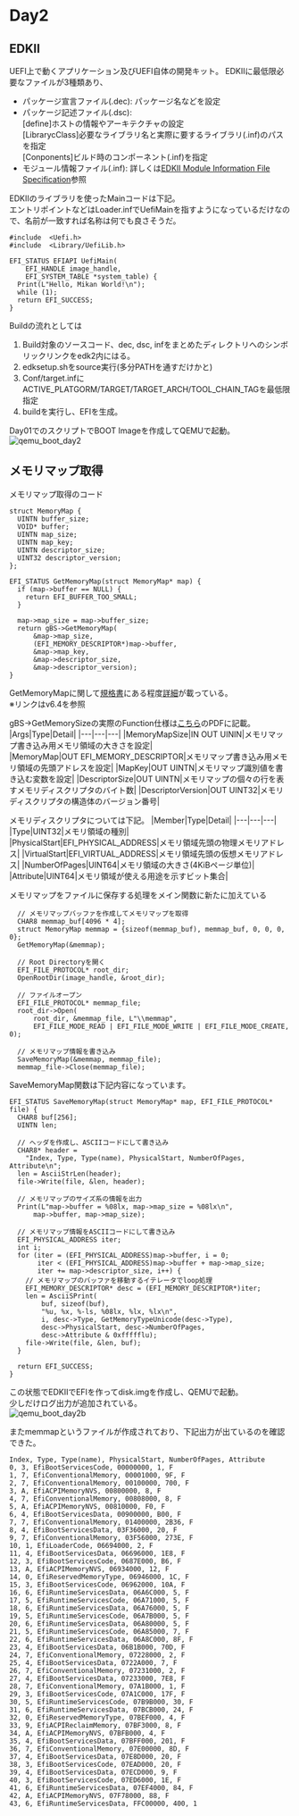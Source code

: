 # Day2

## EDKII

UEFI上で動くアプリケーション及びUEFI自体の開発キット。
EDKIIに最低限必要なファイルが3種類あり、

- パッケージ宣言ファイル(.dec): パッケージ名などを設定
- パッケージ記述ファイル(.dsc):  
[define]ホストの情報やアーキテクチャの設定  
[LibrarycClass]必要なライブラリ名と実際に要するライブラリ(.inf)のパスを指定  
[Conponents]ビルド時のコンポーネント(.inf)を指定
- モジュール情報ファイル(.inf): 詳しくは[EDKII Module Information File Specification](https://edk2-docs.gitbook.io/edk-ii-inf-specification/)参照

EDKIIのライブラリを使ったMainコードは下記。  
エントリポイントなどはLoader.infでUefiMainを指すようになっているだけなので、名前が一致すれば名称は何でも良さそうだ。
```
#include  <Uefi.h>
#include  <Library/UefiLib.h>

EFI_STATUS EFIAPI UefiMain(
    EFI_HANDLE image_handle,
    EFI_SYSTEM_TABLE *system_table) {
  Print(L"Hello, Mikan World!\n");
  while (1);
  return EFI_SUCCESS;
}
```

Buildの流れとしては

1. Build対象のソースコード、dec, dsc, infをまとめたディレクトリへのシンボリックリンクをedk2内にはる。
2. edksetup.shをsource実行(多分PATHを通すだけかと)
3. Conf/target.infにACTIVE_PLATGORM/TARGET/TARGET_ARCH/TOOL_CHAIN_TAGを最低限指定
4. buildを実行し、EFIを生成。

Day01でのスクリプトでBOOT Imageを作成してQEMUで起動。  
![qemu_boot_day2](qemu_boot_day2.png)

## メモリマップ取得

メモリマップ取得のコード
```
struct MemoryMap {
  UINTN buffer_size;
  VOID* buffer;
  UINTN map_size;
  UINTN map_key;
  UINTN descriptor_size;
  UINT32 descriptor_version;
};

EFI_STATUS GetMemoryMap(struct MemoryMap* map) {
  if (map->buffer == NULL) {
    return EFI_BUFFER_TOO_SMALL;
  }

  map->map_size = map->buffer_size;
  return gBS->GetMemoryMap(
      &map->map_size,
      (EFI_MEMORY_DESCRIPTOR*)map->buffer,
      &map->map_key,
      &map->descriptor_size,
      &map->descriptor_version);
}
```

GetMemoryMapに関して[規格書](https://uefi.org/specifications)にある程度[詳細](https://uefi.org/specs/ACPI/6.4/15_System_Address_Map_Interfaces/uefi-getmemorymap-boot-services-function.html?highlight=getmemorymap)が載っている。  
※リンクはv6.4を参照

gBS->GetMemorySizeの実際のFunction仕様は[こちら](https://uefi.org/sites/default/files/resources/UEFI_Spec_2_9_2021_03_18.pdf)のPDFに記載。  
|Args|Type|Detail|
|---|---|---|
|MemoryMapSize|IN OUT UININ|メモリマップ書き込み用メモリ領域の大きさを設定|  
|MemoryMap|OUT EFI_MEMORY_DESCRIPTOR|メモリマップ書き込み用メモリ領域の先頭アドレスを設定|
|MapKey|OUT UINTN|メモリマップ識別値を書き込む変数を設定|
|DescriptorSize|OUT UINTN|メモリマップの個々の行を表すメモリディスクリプタのバイト数|
|DescriptorVersion|OUT UINT32|メモリディスクリプタの構造体のバージョン番号|

メモリディスクリプタについては下記。
|Member|Type|Detail|
|---|---|---|
|Type|UINT32|メモリ領域の種別|  
|PhysicalStart|EFI_PHYSICAL_ADDRESS|メモリ領域先頭の物理メモリアドレス|
|VirtualStart|EFI_VIRTUAL_ADDRESS|メモリ領域先頭の仮想メモリアドレス|
|NumberOfPages|UINT64|メモリ領域の大きさ(4KiBページ単位)|
|Attribute|UINT64|メモリ領域が使える用途を示すビット集合|

メモリマップをファイルに保存する処理をメイン関数に新たに加えている
```
  // メモリマップバッファを作成してメモリマップを取得
  CHAR8 memmap_buf[4096 * 4];
  struct MemoryMap memmap = {sizeof(memmap_buf), memmap_buf, 0, 0, 0, 0};
  GetMemoryMap(&memmap);

  // Root Directoryを開く
  EFI_FILE_PROTOCOL* root_dir;
  OpenRootDir(image_handle, &root_dir);

  // ファイルオープン
  EFI_FILE_PROTOCOL* memmap_file;
  root_dir->Open(
      root_dir, &memmap_file, L"\\memmap",
      EFI_FILE_MODE_READ | EFI_FILE_MODE_WRITE | EFI_FILE_MODE_CREATE, 0);

  // メモリマップ情報を書き込み
  SaveMemoryMap(&memmap, memmap_file);
  memmap_file->Close(memmap_file);
```

SaveMemoryMap関数は下記内容になっています。
```
EFI_STATUS SaveMemoryMap(struct MemoryMap* map, EFI_FILE_PROTOCOL* file) {
  CHAR8 buf[256];
  UINTN len;

  // ヘッダを作成し、ASCIIコードにして書き込み
  CHAR8* header =
    "Index, Type, Type(name), PhysicalStart, NumberOfPages, Attribute\n";
  len = AsciiStrLen(header);
  file->Write(file, &len, header);

  // メモリマップのサイズ系の情報を出力
  Print(L"map->buffer = %08lx, map->map_size = %08lx\n",
      map->buffer, map->map_size);

  // メモリマップ情報をASCIIコードにして書き込み
  EFI_PHYSICAL_ADDRESS iter;
  int i;
  for (iter = (EFI_PHYSICAL_ADDRESS)map->buffer, i = 0;
       iter < (EFI_PHYSICAL_ADDRESS)map->buffer + map->map_size;
       iter += map->descriptor_size, i++) {
    // メモリマップのバッファを移動するイテレータでloop処理
    EFI_MEMORY_DESCRIPTOR* desc = (EFI_MEMORY_DESCRIPTOR*)iter;
    len = AsciiSPrint(
        buf, sizeof(buf),
        "%u, %x, %-ls, %08lx, %lx, %lx\n",
        i, desc->Type, GetMemoryTypeUnicode(desc->Type),
        desc->PhysicalStart, desc->NumberOfPages,
        desc->Attribute & 0xffffflu);
    file->Write(file, &len, buf);
  }

  return EFI_SUCCESS;
}
```

この状態でEDKIIでEFIを作ってdisk.imgを作成し、QEMUで起動。  
少しだけログ出力が追加されている。  
![qemu_boot_day2b](qemu_boot_day2b.png)

またmemmapというファイルが作成されており、下記出力が出ているのを確認できた。  
```
Index, Type, Type(name), PhysicalStart, NumberOfPages, Attribute
0, 3, EfiBootServicesCode, 00000000, 1, F
1, 7, EfiConventionalMemory, 00001000, 9F, F
2, 7, EfiConventionalMemory, 00100000, 700, F
3, A, EfiACPIMemoryNVS, 00800000, 8, F
4, 7, EfiConventionalMemory, 00808000, 8, F
5, A, EfiACPIMemoryNVS, 00810000, F0, F
6, 4, EfiBootServicesData, 00900000, B00, F
7, 7, EfiConventionalMemory, 01400000, 2B36, F
8, 4, EfiBootServicesData, 03F36000, 20, F
9, 7, EfiConventionalMemory, 03F56000, 273E, F
10, 1, EfiLoaderCode, 06694000, 2, F
11, 4, EfiBootServicesData, 06696000, 1E8, F
12, 3, EfiBootServicesCode, 0687E000, B6, F
13, A, EfiACPIMemoryNVS, 06934000, 12, F
14, 0, EfiReservedMemoryType, 06946000, 1C, F
15, 3, EfiBootServicesCode, 06962000, 10A, F
16, 6, EfiRuntimeServicesData, 06A6C000, 5, F
17, 5, EfiRuntimeServicesCode, 06A71000, 5, F
18, 6, EfiRuntimeServicesData, 06A76000, 5, F
19, 5, EfiRuntimeServicesCode, 06A7B000, 5, F
20, 6, EfiRuntimeServicesData, 06A80000, 5, F
21, 5, EfiRuntimeServicesCode, 06A85000, 7, F
22, 6, EfiRuntimeServicesData, 06A8C000, 8F, F
23, 4, EfiBootServicesData, 06B1B000, 70D, F
24, 7, EfiConventionalMemory, 07228000, 2, F
25, 4, EfiBootServicesData, 0722A000, 7, F
26, 7, EfiConventionalMemory, 07231000, 2, F
27, 4, EfiBootServicesData, 07233000, 7E8, F
28, 7, EfiConventionalMemory, 07A1B000, 1, F
29, 3, EfiBootServicesCode, 07A1C000, 17F, F
30, 5, EfiRuntimeServicesCode, 07B9B000, 30, F
31, 6, EfiRuntimeServicesData, 07BCB000, 24, F
32, 0, EfiReservedMemoryType, 07BEF000, 4, F
33, 9, EfiACPIReclaimMemory, 07BF3000, 8, F
34, A, EfiACPIMemoryNVS, 07BFB000, 4, F
35, 4, EfiBootServicesData, 07BFF000, 201, F
36, 7, EfiConventionalMemory, 07E00000, 8D, F
37, 4, EfiBootServicesData, 07E8D000, 20, F
38, 3, EfiBootServicesCode, 07EAD000, 20, F
39, 4, EfiBootServicesData, 07ECD000, 9, F
40, 3, EfiBootServicesCode, 07ED6000, 1E, F
41, 6, EfiRuntimeServicesData, 07EF4000, 84, F
42, A, EfiACPIMemoryNVS, 07F78000, 88, F
43, 6, EfiRuntimeServicesData, FFC00000, 400, 1
```
